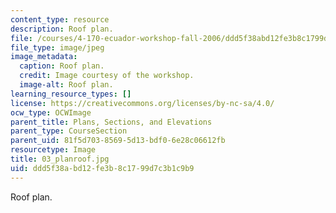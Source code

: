 ```yaml
---
content_type: resource
description: Roof plan.
file: /courses/4-170-ecuador-workshop-fall-2006/ddd5f38abd12fe3b8c1799d7c3b1c9b9_03_planroof.jpg
file_type: image/jpeg
image_metadata:
  caption: Roof plan.
  credit: Image courtesy of the workshop.
  image-alt: Roof plan.
learning_resource_types: []
license: https://creativecommons.org/licenses/by-nc-sa/4.0/
ocw_type: OCWImage
parent_title: Plans, Sections, and Elevations
parent_type: CourseSection
parent_uid: 81f5d703-8569-5d13-bdf0-6e28c06612fb
resourcetype: Image
title: 03_planroof.jpg
uid: ddd5f38a-bd12-fe3b-8c17-99d7c3b1c9b9
---
```

Roof plan.